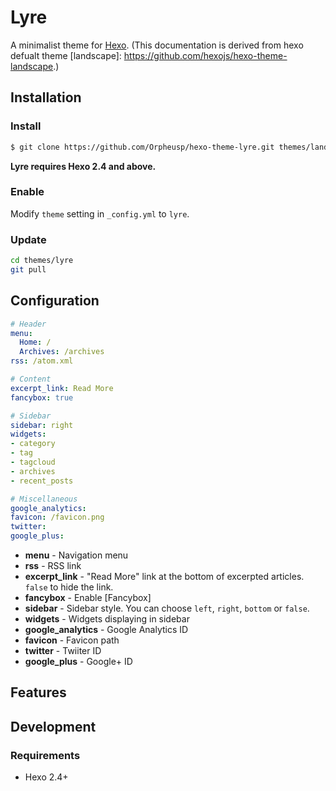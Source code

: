 # Lyre

A minimalist theme for [Hexo]. (This documentation is derived from hexo defualt theme [landscape]: https://github.com/hexojs/hexo-theme-landscape.)

## Installation

### Install

``` bash
$ git clone https://github.com/Orpheusp/hexo-theme-lyre.git themes/landscape
```

**Lyre requires Hexo 2.4 and above.**

### Enable

Modify `theme` setting in `_config.yml` to `lyre`.

### Update

``` bash
cd themes/lyre
git pull
```

## Configuration

``` yml
# Header
menu:
  Home: /
  Archives: /archives
rss: /atom.xml

# Content
excerpt_link: Read More
fancybox: true

# Sidebar
sidebar: right
widgets:
- category
- tag
- tagcloud
- archives
- recent_posts

# Miscellaneous
google_analytics:
favicon: /favicon.png
twitter:
google_plus:
```

- **menu** - Navigation menu
- **rss** - RSS link
- **excerpt_link** - "Read More" link at the bottom of excerpted articles. `false` to hide the link.
- **fancybox** - Enable [Fancybox]
- **sidebar** - Sidebar style. You can choose `left`, `right`, `bottom` or `false`.
- **widgets** - Widgets displaying in sidebar
- **google_analytics** - Google Analytics ID
- **favicon** - Favicon path
- **twitter** - Twiiter ID
- **google_plus** - Google+ ID

## Features

## Development

### Requirements

- Hexo 2.4+

[Hexo]: http://zespia.tw/hexo/
